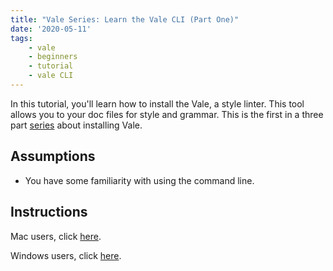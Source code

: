 ```yaml
---
title: "Vale Series: Learn the Vale CLI (Part One)"
date: '2020-05-11'
tags:
    - vale
    - beginners
    - tutorial 
    - vale CLI
---
```


In this tutorial, you'll learn how to install the Vale, a style linter. This tool allows you to your doc files for style and grammar. This is the first in a three part [series](https://technicaltidbits.net/posts/learn-vale/) about installing Vale.

## Assumptions

* You have some familiarity with using the command line. 

## Instructions 

Mac users, click [here](https://technicaltidbits.net/posts/vale-series/install-vale-mac).

Windows users, click [here](https://technicaltidbits.net/posts/vale-series/install-vale-windows).
